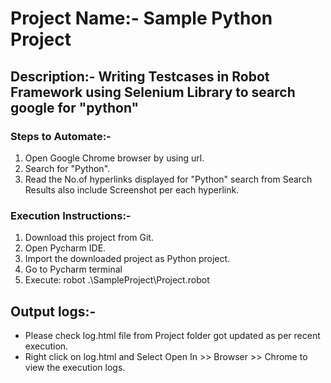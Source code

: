 # Project Name:- Sample Python Project

## Description:- Writing Testcases in Robot Framework using Selenium Library to search google for "python" 

### Steps to Automate:- 

1. Open Google Chrome browser by using url.
2. Search for "Python".
3. Read the No.of hyperlinks displayed for "Python" search from Search Results also include Screenshot per each hyperlink.
    
### Execution Instructions:-

1. Download this project from Git.
2. Open Pycharm IDE.
3. Import the downloaded project as Python project.
4. Go to Pycharm terminal
5. Execute: robot .\SampleProject\Project.robot


## Output logs:-
 *   Please check log.html file from Project folder got updated as per recent execution.
 *   Right click on log.html and Select Open In >> Browser >> Chrome to view the execution logs.
